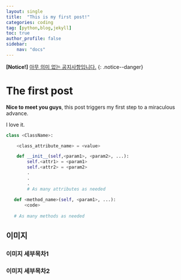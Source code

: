 ```yaml
---
layout: single
title:  "This is my first post!"
categories: coding
tag: [python,blog,jekyll]
toc: true
author_profile: false
sidebar: 
    nav: "docs"
---
```


**[Notice!]** [아무 의미 없는 공지사항입니다.](https://mmistakes.github.io/minimal-mistakes/docs/quick-start-guide/)
{: .notice--danger}
# The first post

**Nice to meet you guys**, this post triggers my first step to a miraculous advance.

I love it.

```python
class <ClassName>:

    <class_attribute_name> = <value>

    def __init__(self,<param1>, <param2>, ...):
        self.<attr1> = <param1>
        self.<attr2> = <param2>
        .
        .
        .
        # As many attributes as needed
    
   def <method_name>(self, <param1>, ...):
       <code>
       
   # As many methods as needed
```



## 이미지

### 이미지 세부목차1

### 이미지 세부목차2
